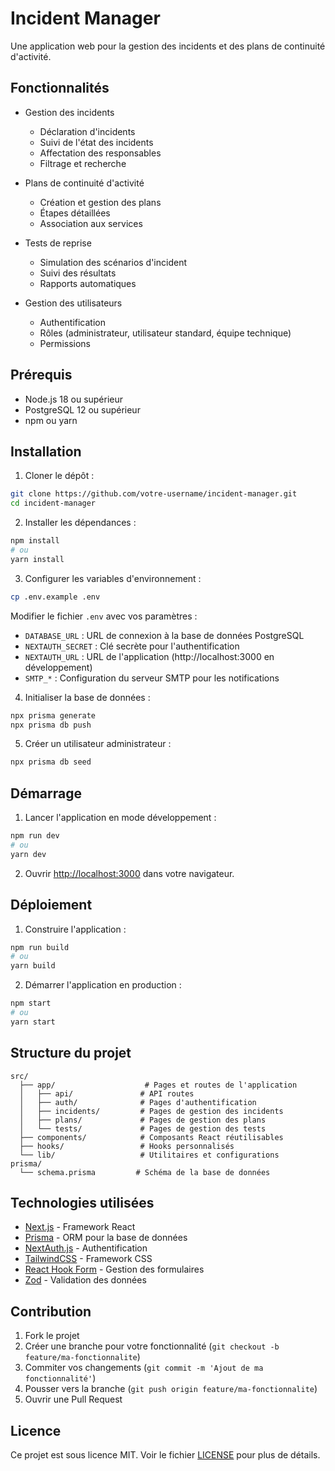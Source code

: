# Incident Manager

Une application web pour la gestion des incidents et des plans de continuité d'activité.

## Fonctionnalités

- Gestion des incidents
  - Déclaration d'incidents
  - Suivi de l'état des incidents
  - Affectation des responsables
  - Filtrage et recherche

- Plans de continuité d'activité
  - Création et gestion des plans
  - Étapes détaillées
  - Association aux services

- Tests de reprise
  - Simulation des scénarios d'incident
  - Suivi des résultats
  - Rapports automatiques

- Gestion des utilisateurs
  - Authentification
  - Rôles (administrateur, utilisateur standard, équipe technique)
  - Permissions

## Prérequis

- Node.js 18 ou supérieur
- PostgreSQL 12 ou supérieur
- npm ou yarn

## Installation

1. Cloner le dépôt :
```bash
git clone https://github.com/votre-username/incident-manager.git
cd incident-manager
```

2. Installer les dépendances :
```bash
npm install
# ou
yarn install
```

3. Configurer les variables d'environnement :
```bash
cp .env.example .env
```
Modifier le fichier `.env` avec vos paramètres :
- `DATABASE_URL` : URL de connexion à la base de données PostgreSQL
- `NEXTAUTH_SECRET` : Clé secrète pour l'authentification
- `NEXTAUTH_URL` : URL de l'application (http://localhost:3000 en développement)
- `SMTP_*` : Configuration du serveur SMTP pour les notifications

4. Initialiser la base de données :
```bash
npx prisma generate
npx prisma db push
```

5. Créer un utilisateur administrateur :
```bash
npx prisma db seed
```

## Démarrage

1. Lancer l'application en mode développement :
```bash
npm run dev
# ou
yarn dev
```

2. Ouvrir [http://localhost:3000](http://localhost:3000) dans votre navigateur.

## Déploiement

1. Construire l'application :
```bash
npm run build
# ou
yarn build
```

2. Démarrer l'application en production :
```bash
npm start
# ou
yarn start
```

## Structure du projet

```
src/
  ├── app/                    # Pages et routes de l'application
  │   ├── api/               # API routes
  │   ├── auth/              # Pages d'authentification
  │   ├── incidents/         # Pages de gestion des incidents
  │   ├── plans/             # Pages de gestion des plans
  │   └── tests/             # Pages de gestion des tests
  ├── components/            # Composants React réutilisables
  ├── hooks/                 # Hooks personnalisés
  └── lib/                   # Utilitaires et configurations
prisma/
  └── schema.prisma         # Schéma de la base de données
```

## Technologies utilisées

- [Next.js](https://nextjs.org/) - Framework React
- [Prisma](https://www.prisma.io/) - ORM pour la base de données
- [NextAuth.js](https://next-auth.js.org/) - Authentification
- [TailwindCSS](https://tailwindcss.com/) - Framework CSS
- [React Hook Form](https://react-hook-form.com/) - Gestion des formulaires
- [Zod](https://github.com/colinhacks/zod) - Validation des données

## Contribution

1. Fork le projet
2. Créer une branche pour votre fonctionnalité (`git checkout -b feature/ma-fonctionnalite`)
3. Commiter vos changements (`git commit -m 'Ajout de ma fonctionnalité'`)
4. Pousser vers la branche (`git push origin feature/ma-fonctionnalite`)
5. Ouvrir une Pull Request

## Licence

Ce projet est sous licence MIT. Voir le fichier [LICENSE](LICENSE) pour plus de détails.
